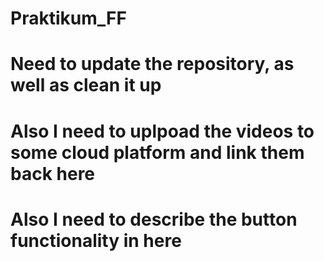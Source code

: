 # Praktikum_FF

# Need to update the repository, as well as clean it up
# Also I need to uplpoad the videos to some cloud platform and link them back here 
# Also I need to describe the button functionality in here 
